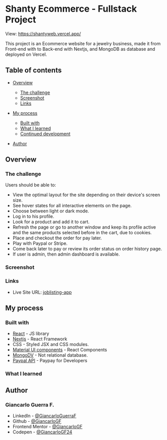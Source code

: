 # Shanty Ecommerce - Fullstack Project

View: https://shantyweb.vercel.app/

This project is an Ecommerce website for a jewelry business, made it from Front-end with to Back-end with Nextjs, and MongoDB as database and deployed on Vercel.

## Table of contents

- [Overview](#overview)
  - [The challenge](#the-challenge)
  - [Screenshot](#screenshot)
  - [Links](#links)
- [My process](#my-process)
  - [Built with](#built-with)
  - [What I learned](#what-i-learned)
  - [Continued development](#continued-development)
 
- [Author](#author)



## Overview

### The challenge

Users should be able to:

- View the optimal layout for the site depending on their device's screen size.
- See hover states for all interactive elements on the page.
- Choose between light or dark mode.
- Log in to his profile.
- Look for a product and add it to cart.
- Refresh the page or go to another window and keep its profile active and the same products selected before in the cart, due to cookies.
- Place and checkout the order for pay later.
- Play with Paypal or Stripe.
- Come back later to pay or review its order status on order history page.
- If user is admin, then admin dashboard is available.

### Screenshot




### Links

- Live Site URL: [joblisting-app](https://shantyweb.vercel.app/)

## My process

### Built with

- [React](https://reactjs.org/) - JS library
- [Nextjs](https://nextjs.org/) - React Framework
- CSS - Styled JSX and CSS modules.
- [Material UI components](https://material-ui.com/) - React Components
- [MongoDV](https://www.mongodb.com/) - Not relational database.
- [Paypal API](https://developer.paypal.com/) - Paypay for Developers


### What I learned






## Author 

### Giancarlo Guerra F.
- LinkedIn - [@GiancarloGuerraF](https://www.linkedin.com/in/GiancarloGuerraF)
- Github - [@GiancarloGF](https://github.com/GiancarloGF)
- Frontend Mentor - [@GiancarloGF](https://www.frontendmentor.io/profile/GiancarloGF)
- Codepen - [@GiancarloGF24](https://codepen.io/GiancarloGF24)
